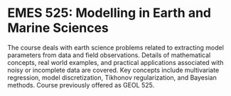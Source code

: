# EMES 525: Modelling in Earth and Marine Sciences

The course deals with earth science problems related to extracting model parameters from data and field observations. Details of mathematical concepts, real world examples, and practical applications associated with noisy or incomplete data are covered. Key concepts include multivariate regression, model discretization, Tikhonov regularization, and Bayesian methods. Course previously offered as GEOL 525.